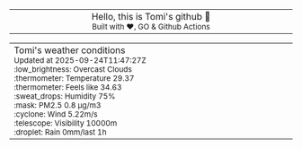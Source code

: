 
<div align="center">
<table>
<tbody>
<td align="center">
<img width="2000" height="0"><br>
Hello, this is Tomi's github 👋<br>
<sup>Built with ❤️, GO & Github Actions</sup><br>
<img width="2000" height="0">
</td>
</tbody>
</table>
</div>
<table>
<tbody>
<td align="left">
<img width="2000" height="0"><br>
Tomi's weather conditions<br>
<sup>Updated at 2025-09-24T11:47:27Z</sup><br>
<sup>:low_brightness: Overcast Clouds</sup><br>
<sup>:thermometer: Temperature 29.37 </sup><br>
<sup>:thermometer: Feels like 34.63</sup><br>
<sup>:sweat_drops: Humidity 75%</sup><br>
<sup>:mask: PM2.5 0.8 μg/m3</sup><br>
<sup>:cyclone: Wind 5.22m/s </sup><br>
<sup>:telescope: Visibility 10000m </sup><br>
<sup>:droplet: Rain 0mm/last 1h </sup><br>
<img width="2000" height="0">
</td>
<td align="left">
<img width="2000" height="0"><br>
<br>
<img width="2000" height="0">
</td>
</tbody>
</table>
</div>
    
